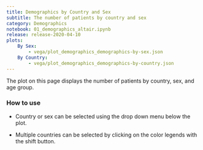 ```yaml
---
title: Demographics by Country and Sex
subtitle: The number of patients by country and sex
category: Demographics
notebook: 01_demographics_altair.ipynb
release: release-2020-04-10
plots:
    By Sex:
        - vega/plot_demographics_demographics-by-sex.json
    By Country:
        - vega/plot_demographics_demographics-by-country.json
---
```


The plot on this page displays the number of patients by country, sex, and age group.

### How to use
- Country or sex can be selected using the drop down menu below the plot.

- Multiple countries can be selected by clicking on the color legends with the shift button.